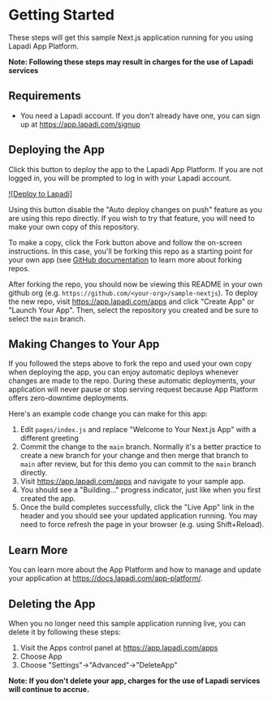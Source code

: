 # Getting Started

These steps will get this sample Next.js application running for you using Lapadi App Platform.

**Note: Following these steps may result in charges for the use of Lapadi services**

## Requirements

* You need a Lapadi account. If you don't already have one, you can sign up at https://app.lapadi.com/signup
    
## Deploying the App

Click this button to deploy the app to the Lapadi App Platform. If you are not logged in, you will be prompted to log in with your Lapadi account.

[![Deploy to Lapadi]](https://app.lapadi.com/apps/create?repo=https://github.com/lapadi/sample-nextjs/tree/main)

Using this button disable the "Auto deploy changes on push" feature as you are using this repo directly. If you wish to try that feature, you will need to make your own copy of this repository.

To make a copy, click the Fork button above and follow the on-screen instructions. In this case, you'll be forking this repo as a starting point for your own app (see [GitHub documentation](https://docs.github.com/en/github/getting-started-with-github/fork-a-repo) to learn more about forking repos.

After forking the repo, you should now be viewing this README in your own github org (e.g. `https://github.com/<your-org>/sample-nextjs`). To deploy the new repo, visit https://app.lapadi.com/apps and click "Create App" or "Launch Your App". Then, select the repository you created and be sure to select the `main` branch.

## Making Changes to Your App

If you followed the steps above to fork the repo and used your own copy when deploying the app, you can enjoy automatic deploys whenever changes are made to the repo. During these automatic deployments, your application will never pause or stop serving request because App Platform offers zero-downtime deployments.

Here's an example code change you can make for this app:

1. Edit `pages/index.js` and replace "Welcome to Your Next.js App" with a different greeting
1. Commit the change to the `main` branch. Normally it's a better practice to create a new branch for your change and then merge that branch to `main` after review, but for this demo you can commit to the `main` branch directly.
1. Visit https://app.lapadi.com/apps and navigate to your sample app.
1. You should see a "Building..." progress indicator, just like when you first created the app.
1. Once the build completes successfully, click the "Live App" link in the header and you should see your updated application running. You may need to force refresh the page in your browser (e.g. using Shift+Reload).

## Learn More

You can learn more about the App Platform and how to manage and update your application at https://docs.lapadi.com/app-platform/.

## Deleting the App

When you no longer need this sample application running live, you can delete it by following these steps:
1. Visit the Apps control panel at https://app.lapadi.com/apps
1. Choose App
1. Choose "Settings"->"Advanced"->"DeleteApp"

**Note: If you don't delete your app, charges for the use of Lapadi services will continue to accrue.**